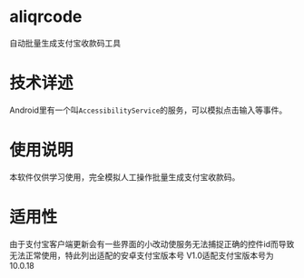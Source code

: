 # aliqrcode
自动批量生成支付宝收款码工具

# 技术详述
Android里有一个叫`AccessibilityService`的服务，可以模拟点击输入等事件。

<!-- # 效果预览 -->
<!-- ![](https://github.com/jtrixs/aliqrcode/blob/master/screen_recrod/1.gif) -->

<!-- ![](https://github.com/jtrixs/aliqrcode/blob/master/screen_recrod/2.gif) -->

<!-- ![](https://github.com/jtrixs/aliqrcode/blob/master/screen_recrod/3.gif) -->

# 使用说明
本软件仅供学习使用，完全模拟人工操作批量生成支付宝收款码。

# 适用性
由于支付宝客户端更新会有一些界面的小改动使服务无法捕捉正确的控件id而导致无法正常使用，特此列出适配的安卓支付宝版本号
V1.0适配支付宝版本号为10.0.18
